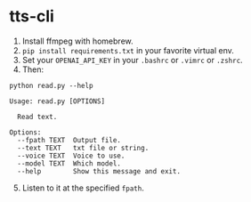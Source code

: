 # tts-cli

1. Install ffmpeg with homebrew.
2. `pip install requirements.txt` in your favorite virtual env.
3. Set your `OPENAI_API_KEY` in your `.bashrc` or `.vimrc` or `.zshrc`.
4. Then: 
```
python read.py --help

Usage: read.py [OPTIONS]

  Read text.

Options:
  --fpath TEXT  Output file.
  --text TEXT   txt file or string.
  --voice TEXT  Voice to use.
  --model TEXT  Which model.
  --help        Show this message and exit.
```
5. Listen to it at the specified `fpath`.
